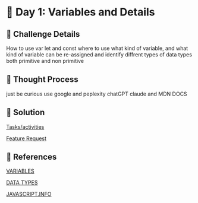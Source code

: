 # 🌟 Day 1: Variables and Details 

## 📜 Challenge Details

How to use var let and const where to use what kind of variable, and what kind of variable can be re-assigned and identify diffrent types of data types both primitive and non primitive

## 📝 Thought Process

just be curious use google and peplexity chatGPT claude and MDN DOCS 

## 🔎 Solution

[Tasks/activities](https://github.com/SURENDRA-BABU-VUNNAM/JavaScript-30-Day-challenge/tree/main/Day_1_variables_and_data_types/01_tasks_or_activities)

[Feature Request](https://github.com/SURENDRA-BABU-VUNNAM/JavaScript-30-Day-challenge/tree/main/Day_1_variables_and_data_types/01_feature_request)

## 🔗 References

[VARIABLES](https://www.perplexity.ai/search/explain-me-about-variables-in-8.yr44kKREOQhDhc3QFweQ)

[DATA TYPES](https://www.perplexity.ai/search/explain-me-about-string-number-alGwcFovQEuh4_N03yoYyg)

[JAVASCRIPT.INFO](https://javascript.info/)